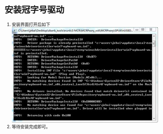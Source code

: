 # 安装冠字号驱动

1. 安装界面打开后如下                                          
   ![](/assets/WX20180329-155158@2x.jpg)
2. 等待安装完成即可。



